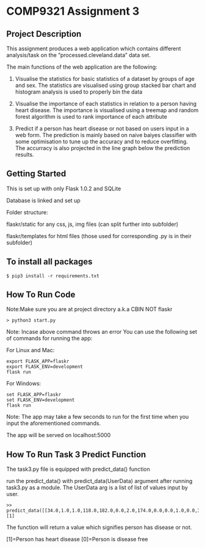 # COMP9321 Assignment 3

## Project Description
This assignment produces a web application which contains different analysis/task on the ”processed.cleveland.data” data set.

The main functions of the web application are the following:
1) Visualise the statistics for basic statistics of a dataset by groups of
age and sex. The statistics are visualised using group stacked bar chart and histogram analysis is used to properly bin the data

2) Visualise the importance of each statistics in relation to a person having heart disease. The importance is visualised using a treemap and random forest algorithm is used to rank importance of each attribute

3) Predict if a person has heart disease or not based on users input in a web form. The prediction is mainly based on naive baiyes classifier with some optimisation to tune up the accuracy and to reduce overfitting. The accurracy is also projected in the line graph below the prediction results.

## Getting Started

This is set up with only Flask 1.0.2 and SQLite

Database is linked and set up


Folder structure:

flaskr/static for any css, js, img files (can split further into subfolder)

flaskr/templates for html files (those used for corresponding .py is in their subfolder)

## To install all packages

```
$ pip3 install -r requirements.txt

```

## How To Run Code
Note:Make sure you are at project directory a.k.a CBIN NOT flaskr

```
> python3 start.py

```

Note: Incase above command throws an error 
You can use the following set of commands for running the app:

For Linux and Mac:

```
export FLASK_APP=flaskr
export FLASK_ENV=development
flask run

```

For Windows:

```
set FLASK_APP=flaskr
set FLASK_ENV=development
flask run

```
Note: The app may take a few seconds to run for the first time when you input the aforementioned commands.

The app will be served on localhost:5000

## How To Run Task 3 Predict Function

The task3.py file is equipped with predict_data() function

run the predict_data() with predict_data(UserData) argument after running task3.py as a module.
The UserData arg is a list of list of values input by user. 

```
>> predict_data([[34.0,1.0,1.0,118.0,182.0,0.0,2.0,174.0,0.0,0.0,1.0,0.0,3.0]])
[1]
```
The function will return a value which signifies person has disease or not.

[1]=Person has heart disease
[0]=Person is disease free
